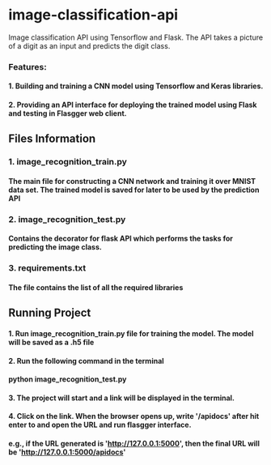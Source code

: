 # image-classification-api
Image classification API using Tensorflow and Flask. The API takes a picture of a digit as an input and predicts the digit class.

### Features:
#### 1. Building and training a CNN model using Tensorflow and Keras libraries.
#### 2. Providing an API interface for deploying the trained model using Flask and testing in Flasgger web client.


## Files Information
### 1. image_recognition_train.py
#### The main file for constructing a CNN network and training it over MNIST data set. The trained model is saved for later to be used by the prediction API

### 2. image_recognition_test.py
#### Contains the decorator for flask API which performs the tasks for predicting the image class.

### 3. requirements.txt
#### The file contains the list of all the required libraries


## Running Project
#### 1. Run image_recognition_train.py file for training the model. The model will be saved as a .h5 file
#### 2. Run the following command in the terminal
####    python image_recognition_test.py 
#### 3. The project will start and a link will be displayed in the terminal.
#### 4. Click on the link. When the browser opens up, write '/apidocs' after hit enter to and open the URL and run flasgger interface.
#### e.g., if the URL generated is 'http://127.0.0.1:5000', then the final URL will be 'http://127.0.0.1:5000/apidocs'
